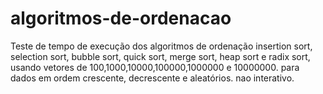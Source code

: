# algoritmos-de-ordenacao
Teste de tempo de execução dos algoritmos de ordenação insertion sort, selection sort, bubble sort, quick sort, merge sort, heap sort e radix sort, usando vetores de 100,1000,10000,100000,1000000 e 10000000. para dados em ordem crescente, decrescente e aleatórios. nao interativo.
